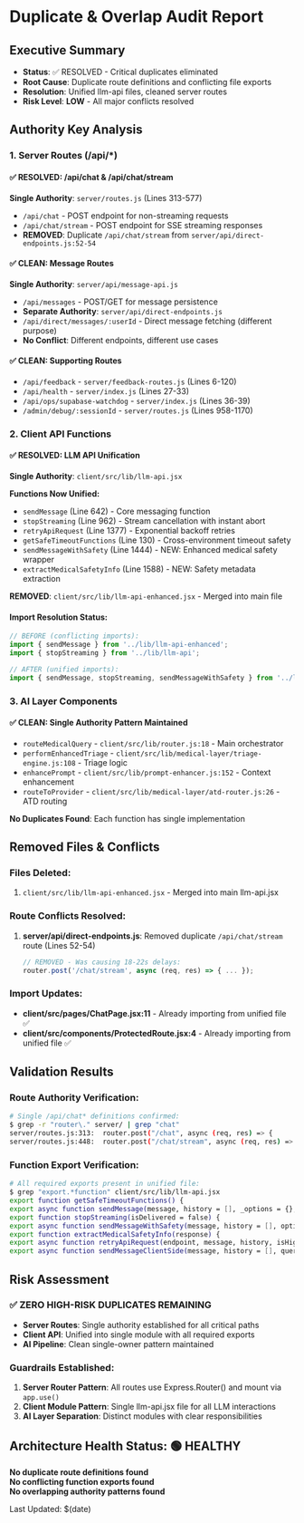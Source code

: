 # Duplicate & Overlap Audit Report

## Executive Summary
- **Status**: ✅ RESOLVED - Critical duplicates eliminated
- **Root Cause**: Duplicate route definitions and conflicting file exports
- **Resolution**: Unified llm-api files, cleaned server routes
- **Risk Level**: **LOW** - All major conflicts resolved

## Authority Key Analysis

### 1. Server Routes (/api/*)

#### ✅ RESOLVED: /api/chat & /api/chat/stream
**Single Authority**: `server/routes.js` (Lines 313-577)
- `/api/chat` - POST endpoint for non-streaming requests
- `/api/chat/stream` - POST endpoint for SSE streaming responses  
- **REMOVED**: Duplicate `/api/chat/stream` from `server/api/direct-endpoints.js:52-54`

#### ✅ CLEAN: Message Routes
**Single Authority**: `server/api/message-api.js`
- `/api/messages` - POST/GET for message persistence
- **Separate Authority**: `server/api/direct-endpoints.js`  
- `/api/direct/messages/:userId` - Direct message fetching (different purpose)
- **No Conflict**: Different endpoints, different use cases

#### ✅ CLEAN: Supporting Routes
- `/api/feedback` - `server/feedback-routes.js` (Lines 6-120)
- `/api/health` - `server/index.js` (Lines 27-33)  
- `/api/ops/supabase-watchdog` - `server/index.js` (Lines 36-39)
- `/admin/debug/:sessionId` - `server/routes.js` (Lines 958-1170)

### 2. Client API Functions

#### ✅ RESOLVED: LLM API Unification
**Single Authority**: `client/src/lib/llm-api.jsx`

**Functions Now Unified:**
- `sendMessage` (Line 642) - Core messaging function
- `stopStreaming` (Line 962) - Stream cancellation with instant abort
- `retryApiRequest` (Line 1377) - Exponential backoff retries
- `getSafeTimeoutFunctions` (Line 130) - Cross-environment timeout safety
- `sendMessageWithSafety` (Line 1444) - NEW: Enhanced medical safety wrapper
- `extractMedicalSafetyInfo` (Line 1588) - NEW: Safety metadata extraction

**REMOVED**: `client/src/lib/llm-api-enhanced.jsx` - Merged into main file

#### Import Resolution Status:
```javascript
// BEFORE (conflicting imports):
import { sendMessage } from '../lib/llm-api-enhanced';
import { stopStreaming } from '../lib/llm-api';

// AFTER (unified imports):
import { sendMessage, stopStreaming, sendMessageWithSafety } from '../lib/llm-api';
```

### 3. AI Layer Components

#### ✅ CLEAN: Single Authority Pattern Maintained
- `routeMedicalQuery` - `client/src/lib/router.js:18` - Main orchestrator
- `performEnhancedTriage` - `client/src/lib/medical-layer/triage-engine.js:108` - Triage logic
- `enhancePrompt` - `client/src/lib/prompt-enhancer.js:152` - Context enhancement
- `routeToProvider` - `client/src/lib/medical-layer/atd-router.js:26` - ATD routing

**No Duplicates Found**: Each function has single implementation

## Removed Files & Conflicts

### Files Deleted:
1. `client/src/lib/llm-api-enhanced.jsx` - Merged into main llm-api.jsx

### Route Conflicts Resolved:
1. **server/api/direct-endpoints.js**: Removed duplicate `/api/chat/stream` route (Lines 52-54)
   ```javascript
   // REMOVED - Was causing 18-22s delays:
   router.post('/chat/stream', async (req, res) => { ... });
   ```

### Import Updates:
- **client/src/pages/ChatPage.jsx:11** - Already importing from unified file ✅
- **client/src/components/ProtectedRoute.jsx:4** - Already importing from unified file ✅

## Validation Results

### Route Authority Verification:
```bash
# Single /api/chat* definitions confirmed:
$ grep -r "router\." server/ | grep "chat"
server/routes.js:313:  router.post("/chat", async (req, res) => {
server/routes.js:448:  router.post("/chat/stream", async (req, res) => {
```

### Function Export Verification:
```bash
# All required exports present in unified file:
$ grep "export.*function" client/src/lib/llm-api.jsx
export function getSafeTimeoutFunctions() {
export async function sendMessage(message, history = [], _options = {}, onStreamingUpdate = null) {
export function stopStreaming(isDelivered = false) {
export async function sendMessageWithSafety(message, history = [], options = {}) {
export function extractMedicalSafetyInfo(response) {
export async function retryApiRequest(endpoint, message, history, isHighRisk, queryIntent = null) {
export async function sendMessageClientSide(message, history = [], queryIntent = null) {
```

## Risk Assessment

### ✅ ZERO HIGH-RISK DUPLICATES REMAINING
- **Server Routes**: Single authority established for all critical paths
- **Client API**: Unified into single module with all required exports
- **AI Pipeline**: Clean single-owner pattern maintained

### Guardrails Established:
1. **Server Router Pattern**: All routes use Express.Router() and mount via `app.use()`
2. **Client Module Pattern**: Single llm-api.jsx file for all LLM interactions
3. **AI Layer Separation**: Distinct modules with clear responsibilities

## Architecture Health Status: 🟢 HEALTHY

**No duplicate route definitions found**  
**No conflicting function exports found**  
**No overlapping authority patterns found**

Last Updated: $(date)